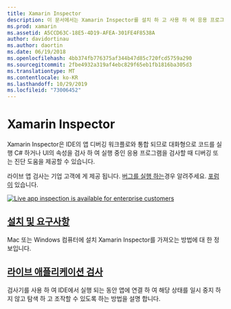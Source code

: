```yaml
---
title: Xamarin Inspector
description: 이 문서에서는 Xamarin Inspector를 설치 하 고 사용 하 여 응용 프로그램을 탐색 하 고 디버그 하는 방법을 설명 하는 가이드로 연결 합니다.
ms.prod: xamarin
ms.assetid: A5CCD63C-18E5-4D19-AFEA-301FE4F8538A
author: davidortinau
ms.author: daortin
ms.date: 06/19/2018
ms.openlocfilehash: 4bb374fb776375af344b47d85c720fcd5759a290
ms.sourcegitcommit: 2fbe4932a319af4ebc829f65eb1fb1816ba305d3
ms.translationtype: MT
ms.contentlocale: ko-KR
ms.lasthandoff: 10/29/2019
ms.locfileid: "73006452"
---
```

# <a name="xamarin-inspector"></a>Xamarin Inspector

Xamarin Inspector은 IDE의 앱 디버깅 워크플로와 통합 되므로 대화형으로 코드를 실행 C# 하거나 UI의 속성을 검사 하 여 실행 중인 응용 프로그램을 검사할 때 디버깅 또는 진단 도움을 제공할 수 있습니다.

라이브 앱 검사는 기업 고객에 게 제공 됩니다. [버그를 실행 하는](~/tools/inspector/install.md#reporting-bugs)경우 알려주세요. [포럼이](https://forums.xamarin.com/categories/inspector) 있습니다.

[![](images/interactive-1.0.0-bike-inspect-3d-small.png "Live app inspection is available for enterprise customers")](images/interactive-1.0.0-bike-inspect-3d.png#lightbox)

## <a name="installation-and-requirementstoolsinspectorinstallmd"></a>[설치 및 요구사항](~/tools/inspector/install.md)

Mac 또는 Windows 컴퓨터에 설치 Xamarin Inspector를 가져오는 방법에 대 한 정보입니다.

## <a name="inspecting-live-applicationstoolsinspectorinspectmd"></a>[라이브 애플리케이션 검사](~/tools/inspector/inspect.md)

검사기를 사용 하 여 IDE에서 실행 되는 동안 앱에 연결 하 여 해당 상태를 일시 중지 하지 않고 탐색 하 고 조작할 수 있도록 하는 방법을 설명 합니다.
